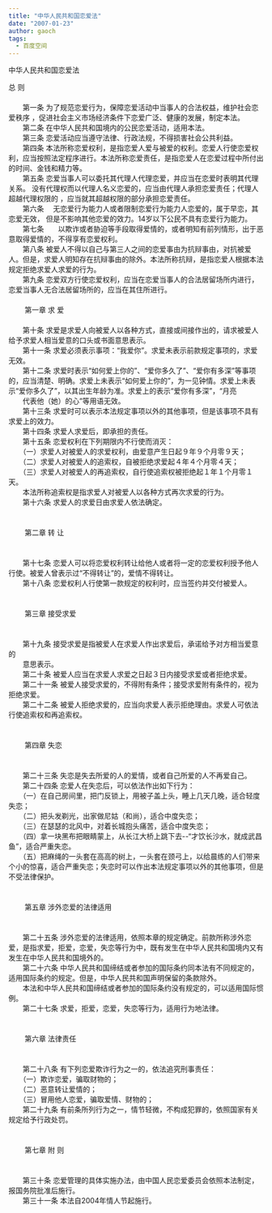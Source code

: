 ```yaml
---
title: "中华人民共和国恋爱法"
date: "2007-01-23"
author: gaoch
tags:
  - 百度空间
---
```


中华人民共和国恋爱法

总 则   
　　  
　　第一条
为了规范恋爱行为，保障恋爱活动中当事人的合法权益，维护社会恋爱秩序 ，促进社会主义市场经济条件下恋爱广泛、健康的发展，制定本法。   
　　第二条 在中华人民共和国境内的公民恋爱活动，适用本法。   
　　第三条 恋爱活动应当遵守法律、行政法规，不得损害社会公共利益。   
　　第四条
本法所称恋爱权利，是指恋爱人爱与被爱的权利。恋爱人行使恋爱权利，应当按照法定程序进行。本法所称恋爱责任，是指恋爱人在恋爱过程中所付出的时间、金钱和精力等。   
　　第五条
恋爱当事人可以委托其代理人代理恋爱，并应当在恋爱时表明其代理关系。 没有代理权而以代理人名义恋爱的，应当由代理人承担恋爱责任；代理人超越代理权限的 ，应当就其超越权限的部分承担恋爱责任。   
　　第六条
　无恋爱行为能力人或者限制恋爱行为能力人恋爱的，属于早恋，其恋爱无效， 但是不影响其他恋爱的效力。14岁以下公民不具有恋爱行为能力。   
　　第七条　　以欺诈或者胁迫等手段取得爱情的，或者明知有前列情形，出于恶意取得爱情的，不得享有恋爱权利。
   
　　第八条
被爱人不得以自己与第三人之间的恋爱事由为抗辩事由，对抗被爱人。但是，求爱人明知存在抗辩事由的除外。本法所称抗辩，是指恋爱人根据本法规定拒绝求爱人求爱的行为。   
　　第九条
恋爱双方行使恋爱权利，应当在恋爱当事人的合法居留场所内进行，恋爱当事人无合法居留场所的，应当在其住所进行。   
　　    
　　 第一章 求 爱   
　　    
　　第十条
求爱是求爱人向被爱人以各种方式，直接或间接作出的，请求被爱人给予求爱人相当爱意的口头或书面意思表示。   
　　第十一条
求爱必须表示事项：“我爱你”。求爱未表示前款规定事项的，求爱无效。   
　　第十二条
求爱时表示“如何爱上你的”、“爱你多久了”、“爱你有多深”等事项的，应当清楚、明确。求爱上未表示“如何爱上你的”，为一见钟情。求爱上未表示“爱你多久了”，以其出生年龄为准。求爱上的表示“爱你有多深”，“月亮  
　　代表他（她）的心”等用语无效。   
　　第十三条
求爱时可以表示本法规定事项以外的其他事项，但是该事项不具有求爱上的效力。   
　　第十四条 求爱人求爱后，即承担的责任。    
　　第十五条 恋爱权利在下列期限内不行使而消灭：   
　　（一）求爱人对被爱人的求爱权利，由爱意产生日起９年９个月零９天；   
　　（二）求爱人对被爱人的追索权，自被拒绝求爱起４年４个月零４天；   
　　（三）求爱人对被爱人的再追索权，自行使追索权被拒绝起１年１个月零１天。   
　　本法所称追索权是指求爱人对被爱人以各种方式再次求爱的行为。   
　　第十六条 求爱人的求爱日由求爱人依法确定。   
　　  
　　  
　　 第二章 转 让   
　　  
　　  
　　第十七条
恋爱人可以将恋爱权利转让给他人或者将一定的恋爱权利授予他人行使。被爱人曾表示过“不得转让”的，爱情不得转让。   
　　第十八条 恋爱权利人行使第一款规定的权利时，应当签约并交付被爱人。   
　　  
　　  
　　 第三章 接受求爱   
　　  
　　  
　　第十九条
接受求爱是指被爱人在求爱人作出求爱后，承诺给予对方相当爱意的  
　　意思表示。   
　　第二十条 被爱人应当在求爱人求爱之日起３日内接受求爱或者拒绝求爱。   
　　第二十一条
被爱人接受求爱的，不得附有条件；接受求爱附有条件的，视为拒绝求爱。   
　　第二十二条
被爱人拒绝求爱的，应当向求爱人表示拒绝理由。求爱人可依法行使追索权和再追索权。   
　　  
　　  
　　 第四章 失恋   
　　  
　　  
　　第二十三条 失恋是失去所爱的人的爱情，或者自己所爱的人不再爱自己。   
　　第二十四条 恋爱人在失恋后，可以依法作出如下行为：   
　　（一）在自己房间里，把门反锁上，用被子盖上头，睡上几天几晚，适合轻度失恋；   
　　（二）把头发剃光，出家做尼姑（和尚），适合中度失恋；   
　　（三）在瑟瑟的北风中，对着长城抱头痛苦，适合中度失恋；   
　　（四）拿一块黑布把眼睛蒙上，从长江大桥上跳下去--“才饮长沙水，就成武昌鱼”，适合严重失恋。   
　　（五）把麻绳的一头套在高高的树上，一头套在颈弓上，以给晨练的人们带来个小的惊喜，适合严重失恋；失恋时可以作出本法规定事项以外的其他事项，但是不受法律保护。   
　　  
　　  
　　 第五章 涉外恋爱的法律适用   
　　  
　　  
　　第二十五条
涉外恋爱的法律适用，依照本章的规定确定。前款所称涉外恋爱，是指求爱，拒爱，恋爱，失恋等行为中，既有发生在中华人民共和国境内又有发生在中华人民共和国境外的。   
　　第二十六条
中华人民共和国缔结或者参加的国际条约同本法有不同规定的，适用国际条约的规定。但是，中华人民共和国声明保留的条款除外。   
　　本法和中华人民共和国缔结或者参加的国际条约没有规定的，可以适用国际惯例。   
　　第二十七条 求爱，拒爱，恋爱，失恋等行为，适用行为地法律。   
　　  
　　  
　　 第六章 法律责任   
　　  
　　    
　　第二十八条 有下列恋爱欺诈行为之一的，依法追究刑事责任：   
　　（一）欺诈恋爱，骗取财物的；   
　　（二）恶意转让爱情的；   
　　（三）冒用他人恋爱，骗取爱情、财物的；   
　　第二十九条
有前条所列行为之一，情节轻微，不构成犯罪的，依照国家有关规定给予行政处罚。   
　　    
　　  
　　 第七章 附 则   
　　  
　　    
　　第三十条
恋爱管理的具体实施办法，由中国人民恋爱委员会依照本法制定，报国务院批准后施行。   
　　第三十一条 本法自2004年情人节起施行。 
